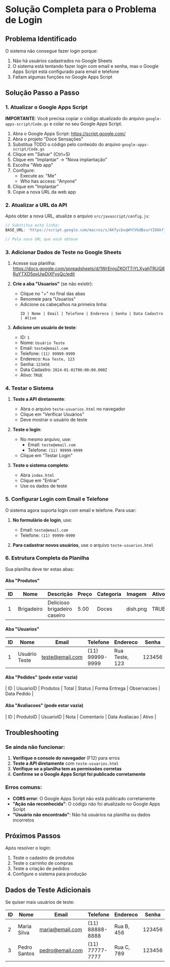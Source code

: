 # Solução Completa para o Problema de Login

## Problema Identificado
O sistema não consegue fazer login porque:
1. Não há usuários cadastrados no Google Sheets
2. O sistema está tentando fazer login com email e senha, mas o Google Apps Script está configurado para email e telefone
3. Faltam algumas funções no Google Apps Script

## Solução Passo a Passo

### 1. Atualizar o Google Apps Script

**IMPORTANTE**: Você precisa copiar o código atualizado do arquivo `google-apps-script/Code.gs` e colar no seu Google Apps Script.

1. Abra o Google Apps Script: https://script.google.com/
2. Abra o projeto "Doce Sensações"
3. Substitua TODO o código pelo conteúdo do arquivo `google-apps-script/Code.gs`
4. Clique em "Salvar" (Ctrl+S)
5. Clique em "Implantar" → "Nova implantação"
6. Escolha "Web app"
7. Configure:
   - Execute as: "Me"
   - Who has access: "Anyone"
8. Clique em "Implantar"
9. Copie a nova URL da web app

### 2. Atualizar a URL da API

Após obter a nova URL, atualize o arquivo `src/javascript/config.js`:

```javascript
// Substitua esta linha:
BASE_URL: 'https://script.google.com/macros/s/AKfycbxqWYCVGdBzurYID6kfjCvAW7c8U_qBpHYH2e75xmk_T20grgBGBgW0vEtbeJCsGjIhfA/exec',

// Pela nova URL que você obteve
```

### 3. Adicionar Dados de Teste no Google Sheets

1. Acesse sua planilha: https://docs.google.com/spreadsheets/d/1WrEnjgZKOITTiYLXyahTRUQ8RuYTXD5qxUwDjXFysQc/edit

2. **Crie a aba "Usuarios"** (se não existir):
   - Clique no "+" no final das abas
   - Renomeie para "Usuarios"
   - Adicione os cabeçalhos na primeira linha:
     ```
     ID | Nome | Email | Telefone | Endereco | Senha | Data Cadastro | Ativo
     ```

3. **Adicione um usuário de teste**:
   - ID: `1`
   - Nome: `Usuário Teste`
   - Email: `teste@email.com`
   - Telefone: `(11) 99999-9999`
   - Endereco: `Rua Teste, 123`
   - Senha: `123456`
   - Data Cadastro: `2024-01-01T00:00:00.000Z`
   - Ativo: `TRUE`

### 4. Testar o Sistema

1. **Teste a API diretamente**:
   - Abra o arquivo `teste-usuarios.html` no navegador
   - Clique em "Verificar Usuários"
   - Deve mostrar o usuário de teste

2. **Teste o login**:
   - No mesmo arquivo, use:
     - Email: `teste@email.com`
     - Telefone: `(11) 99999-9999`
   - Clique em "Testar Login"

3. **Teste o sistema completo**:
   - Abra `index.html`
   - Clique em "Entrar"
   - Use os dados de teste

### 5. Configurar Login com Email e Telefone

O sistema agora suporta login com email e telefone. Para usar:

1. **No formulário de login**, use:
   - Email: `teste@email.com`
   - Telefone: `(11) 99999-9999`

2. **Para cadastrar novos usuários**, use o arquivo `teste-usuarios.html`

### 6. Estrutura Completa da Planilha

Sua planilha deve ter estas abas:

#### Aba "Produtos"
| ID | Nome | Descrição | Preço | Categoria | Imagem | Ativo | Data Cadastro |
|----|------|-----------|-------|-----------|--------|-------|---------------|
| 1 | Brigadeiro | Delicioso brigadeiro caseiro | 5.00 | Doces | dish.png | TRUE | 2024-01-01T00:00:00.000Z |

#### Aba "Usuarios"
| ID | Nome | Email | Telefone | Endereco | Senha | Data Cadastro | Ativo |
|----|------|-------|----------|----------|-------|---------------|-------|
| 1 | Usuário Teste | teste@email.com | (11) 99999-9999 | Rua Teste, 123 | 123456 | 2024-01-01T00:00:00.000Z | TRUE |

#### Aba "Pedidos" (pode estar vazia)
| ID | UsuarioID | Produtos | Total | Status | Forma Entrega | Observacoes | Data Pedido |

#### Aba "Avaliacoes" (pode estar vazia)
| ID | ProdutoID | UsuarioID | Nota | Comentario | Data Avaliacao | Ativo |

## Troubleshooting

### Se ainda não funcionar:

1. **Verifique o console do navegador** (F12) para erros
2. **Teste a API diretamente** com `teste-usuarios.html`
3. **Verifique se a planilha tem as permissões corretas**
4. **Confirme se o Google Apps Script foi publicado corretamente**

### Erros comuns:

- **CORS error**: O Google Apps Script não está publicado corretamente
- **"Ação não reconhecida"**: O código não foi atualizado no Google Apps Script
- **"Usuário não encontrado"**: Não há usuários na planilha ou dados incorretos

## Próximos Passos

Após resolver o login:
1. Teste o cadastro de produtos
2. Teste o carrinho de compras
3. Teste a criação de pedidos
4. Configure o sistema para produção

## Dados de Teste Adicionais

Se quiser mais usuários de teste:

| ID | Nome | Email | Telefone | Endereco | Senha | Ativo |
|----|------|-------|----------|----------|-------|-------|
| 2 | Maria Silva | maria@email.com | (11) 88888-8888 | Rua B, 456 | 123456 | TRUE |
| 3 | Pedro Santos | pedro@email.com | (11) 77777-7777 | Rua C, 789 | 123456 | TRUE | 